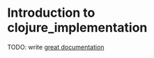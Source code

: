# Introduction to clojure_implementation

TODO: write [great documentation](http://jacobian.org/writing/what-to-write/)
